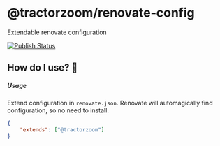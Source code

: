 # @tractorzoom/renovate-config

Extendable renovate configuration

[![Publish Status](https://github.com/TractorZoom/configurations/workflows/publish/badge.svg)](https://github.com/TractorZoom/configurations/actions)

## How do I use? :thinking:

##### Usage

Extend configuration in `renovate.json`. Renovate will automagically find configuration, so no need to install.

```json
{
    "extends": ["@tractorzoom"]
}
```
